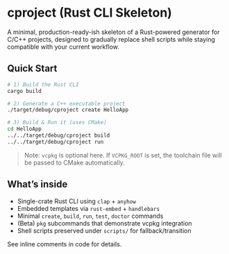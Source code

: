 # cproject (Rust CLI Skeleton)

A minimal, production-ready-ish skeleton of a Rust-powered generator for C/C++ projects,
designed to gradually replace shell scripts while staying compatible with your current workflow.

## Quick Start

```bash
# 1) Build the Rust CLI
cargo build

# 2) Generate a C++ executable project
./target/debug/cproject create HelloApp

# 3) Build & Run it (uses CMake)
cd HelloApp
../../target/debug/cproject build
../../target/debug/cproject run
```

> Note: `vcpkg` is optional here. If `VCPKG_ROOT` is set, the toolchain file will be passed to CMake automatically.

## What’s inside

- Single-crate Rust CLI using `clap` + `anyhow`
- Embedded templates via `rust-embed` + `handlebars`
- Minimal `create`, `build`, `run`, `test`, `doctor` commands
- (Beta) `pkg` subcommands that demonstrate vcpkg integration
- Shell scripts preserved under `scripts/` for fallback/transition

See inline comments in code for details.
